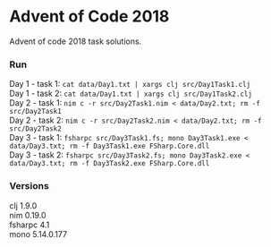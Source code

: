 # Advent of Code 2018

Advent of code 2018 task solutions.

### Run
Day 1 - task 1: `cat data/Day1.txt | xargs clj src/Day1Task1.clj`  
Day 1 - task 2: `cat data/Day1.txt | xargs clj src/Day1Task2.clj`  
Day 2 - task 1: `nim c -r src/Day2Task1.nim < data/Day2.txt; rm -f src/Day2Task1`  
Day 2 - task 2: `nim c -r src/Day2Task2.nim < data/Day2.txt; rm -f src/Day2Task2`  
Day 3 - task 1: `fsharpc src/Day3Task1.fs; mono Day3Task1.exe < data/Day3.txt; rm -f Day3Task1.exe FSharp.Core.dll`  
Day 3 - task 2: `fsharpc src/Day3Task2.fs; mono Day3Task2.exe < data/Day3.txt; rm -f Day3Task2.exe FSharp.Core.dll`  

### Versions
clj 1.9.0  
nim 0.19.0  
fsharpc 4.1  
mono 5.14.0.177  
